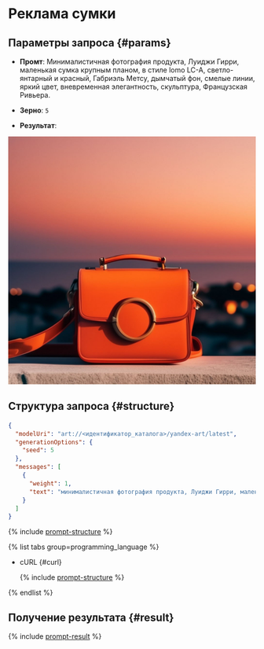 # Реклама сумки

## Параметры запроса {#params}

* **Промт**: Минималистичная фотография продукта, Луиджи Гирри, маленькая сумка крупным планом, в стиле lomo LC-A, светло-янтарный и красный, Габриэль Метсу, дымчатый фон, смелые линии, яркий цвет, вневременная элегантность, скульптура, Французская Ривьера.

* **Зерно**: `5`

* **Результат**:

![marketing-accessory](../../../_assets/yandexgpt/marketing-accessory.jpeg)

## Структура запроса {#structure}

```json
{
  "modelUri": "art://<идентификатор_каталога>/yandex-art/latest",
  "generationOptions": {
    "seed": 5
  },
  "messages": [
    {
      "weight": 1,
      "text": "минималистичная фотография продукта, Луиджи Гирри, маленькая сумка крупным планом, в стиле lomo LC-A, светло-янтарный и красный, Габриэль Метсу, дымчатый фон, смелые линии, яркий цвет, вневременная элегантность, скульптура, Французская Ривьера"
    }
  ]
}
```

{% include [prompt-structure](../../../_includes/foundation-models/yandexart/api-parameters.md) %}

{% list tabs group=programming_language %}

- cURL {#curl}

  {% include [prompt-structure](../../../_includes/foundation-models/yandexart/prompt-request.md) %}

{% endlist %}

## Получение результата {#result}

{% include [prompt-result](../../../_includes/foundation-models/yandexart/prompt-result.md) %}
